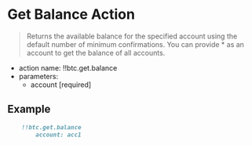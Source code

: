 # Get Balance Action

> Returns the available balance for the specified account using the default number of minimum confirmations. You can provide * as an account to get the balance of all accounts.

- action name: !!btc.get.balance
- parameters:
  - account [required]

## Example

```md
    !!btc.get.balance
        account: acc1
```
